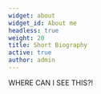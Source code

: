 ```yaml
---
widget: about
widget_id: About me
headless: true
weight: 20
title: Short Biography
active: true
author: admin
---
```

WHERE CAN I SEE THIS?!